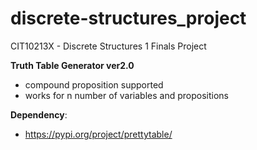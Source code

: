 # discrete-structures_project
CIT10213X - Discrete Structures 1 Finals Project

**Truth Table Generator ver2.0**
- compound proposition supported
- works for n number of variables and propositions


**Dependency**:
- https://pypi.org/project/prettytable/
